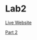 # Lab2
[Live Website](https://thomas-gg.github.io/Lab2/)

[Part 2](https://github.com/thomas-gg/Lab2/blob/master/part2.txt)
